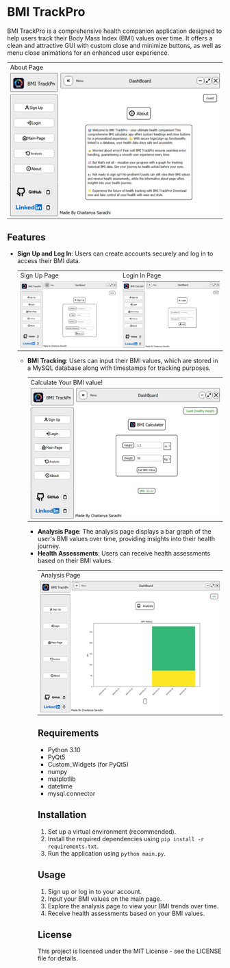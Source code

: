 # BMI TrackPro

BMI TrackPro is a comprehensive health companion application designed to help users track their Body Mass Index (BMI) values over time. It offers a clean and attractive GUI with custom close and minimize buttons, as well as menu close animations for an enhanced user experience.
   <table>
   <tr>
      <td>
         About Page
      </td>
   </tr>
    <tr>
        <td><img src="https://github.com/chaitanya566/Oasis_Internship/blob/main/BMI-Calculator/Qss/icons/Images/about.png" alt="Sign In" width="500" ></td>
    </tr>
</table>

## Features

- **Sign Up and Log In**: Users can create accounts securely and log in to access their BMI data.
   <table>
   <tr>
      <td>
         Sign Up Page
      </td>
      <td>
         Login In Page
      </td>
   </tr>
    <tr>
        <td><img src="https://github.com/chaitanya566/Oasis_Internship/blob/main/BMI-Calculator/Qss/icons/Images/SignUp.png" alt="Sign In" width="500" ></td>
        <td><img src="https://github.com/chaitanya566/Oasis_Internship/blob/main/BMI-Calculator/Qss/icons/Images/Login.png" alt="Sign In" width="500" ></td>
    </tr>
</table>

- **BMI Tracking**: Users can input their BMI values, which are stored in a MySQL database along with timestamps for tracking purposes.
   <table>
   <tr>
      <td>
         Calculate Your BMI value!
      </td>
   </tr>
    <tr>
        <td><img src="https://github.com/chaitanya566/Oasis_Internship/blob/main/BMI-Calculator/Qss/icons/Images/Calculate.png" alt="Sign In" width="500" ></td>
    </tr>
</table>

- **Analysis Page**: The analysis page displays a bar graph of the user's BMI values over time, providing insights into their health journey.
- **Health Assessments**: Users can receive health assessments based on their BMI values.
   <table>
   <tr>
      <td>
         Analysis Page
      </td>
   </tr>
    <tr>
        <td><img src="https://github.com/chaitanya566/Oasis_Internship/blob/main/BMI-Calculator/Qss/icons/Images/Analysis.png" alt="Sign In" width="500" ></td>
    </tr>
</table>


## Requirements

- Python 3.10
- PyQt5
- Custom_Widgets (for PyQt5)
- numpy
- matplotlib
- datetime
- mysql.connector

## Installation

1. Set up a virtual environment (recommended).
2. Install the required dependencies using `pip install -r requirements.txt`.
3. Run the application using `python main.py`.

## Usage

1. Sign up or log in to your account.
2. Input your BMI values on the main page.
3. Explore the analysis page to view your BMI trends over time.
4. Receive health assessments based on your BMI values.

## License

This project is licensed under the MIT License - see the LICENSE file for details.
